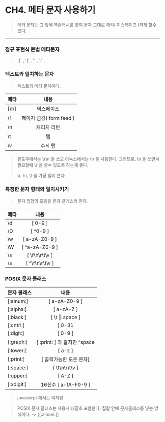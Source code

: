 # CH4. 메타 문자 사용하기

> 메타 문자는 그 앞에 역슬래시를 붙여 문자 그대로 해석( 이스케이프 )되게 할수 있다.
>
---

### 정규 표현식 문법 메타문자

> '[' , ']' , '\' , '.' ,  
>

### 텍스트와 일치하는 문자

> 텍스트의 메타 문자이다.
>

| 메타 | 내용 |
| :--- | :---: |
| [\b] | 역스페이스 |
| \f | 페이지 넘김( form feed ) |
| \n | 캐리지 리턴 |
| \t | 탭 |
| \v | 수직 탭 |

> 윈도우에서는 \r\n 을 쓰고 리눅스에서는 \n 을 사용한다.
그러므로, \n 을 쓰면서 필요할때 \r 을 쓸수 있도록 하는게 좋다.
>
> \r, \n, \t 을 가장 많이 쓴다.

### 특정한 문자 형태와 일치시키기


> 문자 집합의 모음을 문자 클래스라 한다.
>

| 메타 | 내용  |
| :--- | :---: |
| \d | [ 0-9 ] |
| \D | [ ^0-9 ] |
| \w | [ a-zA-Z0-9 ] |
| \W | [ ^a-zA-Z0-9 ] |
| \s | [ \f\n\r\t\v ] |
| \s | [ ^\f\n\r\t\v ] |

### POSIX 문자 클래스

| 문자 클래스 | 내용 |
| :--- | :---: |
| [:alnum:] | [ a-zA-Z0-9 ] |
| [:alpha:] | [ a-zA-Z ] |
| [:black:] | [ \t \|\| space ] |
| [:cntrl:] | [ 0-31 || 127 ] |
| [:digit:] | [ 0-9 ] |
| [:graph:] | [ :print: ] 와 같지만 ^space |
| [:lower:] | [ a-z ] |
| [:print:] | [ 출력가능한 모든 문자] |
| [:space:] | [ \f\n\r\t\v ] |
| [:upper:] | [ A-Z ] |
| [:xdigit:] | 16진수 [ a-fA-F0-9 ] |

> javascirpt 에서는 미지원
>

> POSIX 문자 클래스는 사용시 대괄호 포함한다. 집합 안에 문자클래스를 넣는 방식이다. -> [[:alnum:]] 
>






